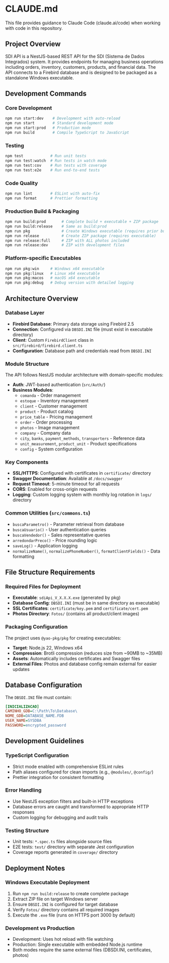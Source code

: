 # CLAUDE.md

This file provides guidance to Claude Code (claude.ai/code) when working with code in this repository.

## Project Overview

SDI API is a NestJS-based REST API for the SDI (Sistema de Dados Integrados) system. It provides endpoints for managing business operations including orders, inventory, customers, products, and financial data. The API connects to a Firebird database and is designed to be packaged as a standalone Windows executable.

## Development Commands

### Core Development
```bash
npm run start:dev    # Development with auto-reload
npm run start        # Standard development mode
npm run start:prod   # Production mode
npm run build        # Compile TypeScript to JavaScript
```

### Testing
```bash
npm test            # Run unit tests
npm run test:watch  # Run tests in watch mode
npm run test:cov    # Run tests with coverage
npm run test:e2e    # Run end-to-end tests
```

### Code Quality
```bash
npm run lint        # ESLint with auto-fix
npm run format      # Prettier formatting
```

### Production Build & Packaging
```bash
npm run build:prod       # Complete build + executable + ZIP package
npm run build:release    # Same as build:prod
npm run pkg              # Create Windows executable (requires prior build)
npm run release          # Create ZIP package (requires executable)
npm run release:full     # ZIP with ALL photos included
npm run release:dev      # ZIP with development files
```

### Platform-specific Executables
```bash
npm run pkg:win     # Windows x64 executable
npm run pkg:linux   # Linux x64 executable  
npm run pkg:macos   # macOS x64 executable
npm run pkg:debug   # Debug version with detailed logging
```

## Architecture Overview

### Database Layer
- **Firebird Database**: Primary data storage using Firebird 2.5
- **Connection**: Configured via `DBSDI.INI` file (must exist in executable directory)
- **Client**: Custom `FirebirdClient` class in `src/firebird/firebird.client.ts`
- **Configuration**: Database path and credentials read from `DBSDI.INI`

### Module Structure
The API follows NestJS modular architecture with domain-specific modules:

- **Auth**: JWT-based authentication (`src/Auth/`)
- **Business Modules**: 
  - `comanda` - Order management
  - `estoque` - Inventory management  
  - `client` - Customer management
  - `product` - Product catalog
  - `price_table` - Pricing management
  - `order` - Order processing
  - `photos` - Image management
  - `company` - Company data
  - `city`, `banks`, `payment_methods`, `transporters` - Reference data
  - `unit_measurement`, `product_unit` - Product specifications
  - `config` - System configuration

### Key Components
- **SSL/HTTPS**: Configured with certificates in `certificate/` directory
- **Swagger Documentation**: Available at `/docs/swagger`
- **Request Timeout**: 5-minute timeout for all requests
- **CORS**: Enabled for cross-origin requests
- **Logging**: Custom logging system with monthly log rotation in `logs/` directory

### Common Utilities (`src/commons.ts`)
- `buscaParametro()` - Parameter retrieval from database
- `buscaUsuario()` - User authentication queries
- `buscaVendedor()` - Sales representative queries
- `arredondarPreco()` - Price rounding logic
- `saveLog()` - Application logging
- `normalizeName()`, `normalizePhoneNumber()`, `formatClientFields()` - Data formatting

## File Structure Requirements

### Required Files for Deployment
- **Executable**: `sdiApi_V_X.X.X.exe` (generated by pkg)
- **Database Config**: `DBSDI.INI` (must be in same directory as executable)
- **SSL Certificates**: `certificate/key.pem` and `certificate/cert.pem`
- **Photos Directory**: `Fotos/` (contains all product/client images)

### Packaging Configuration
The project uses `@yao-pkg/pkg` for creating executables:
- **Target**: Node.js 22, Windows x64
- **Compression**: Brotli compression (reduces size from ~90MB to ~35MB)
- **Assets**: Automatically includes certificates and Swagger files
- **External Files**: Photos and database config remain external for easier updates

## Database Configuration

The `DBSDI.INI` file must contain:
```ini
[INICIALIZACAO]
CAMINHO_GDB=C:\Path\To\Database\
NOME_GDB=DATABASE_NAME.FDB
USER_NAME=SYSDBA
PASSWORD=encrypted_password
```

## Development Guidelines

### TypeScript Configuration
- Strict mode enabled with comprehensive ESLint rules
- Path aliases configured for clean imports (e.g., `@modules/`, `@config/`)
- Prettier integration for consistent formatting

### Error Handling
- Use NestJS exception filters and built-in HTTP exceptions
- Database errors are caught and transformed to appropriate HTTP responses
- Custom logging for debugging and audit trails

### Testing Structure
- Unit tests: `*.spec.ts` files alongside source files
- E2E tests: `test/` directory with separate Jest configuration
- Coverage reports generated in `coverage/` directory

## Deployment Notes

### Windows Executable Deployment
1. Run `npm run build:release` to create complete package
2. Extract ZIP file on target Windows server
3. Ensure `DBSDI.INI` is configured for target database
4. Verify `Fotos/` directory contains all required images
5. Execute the `.exe` file (runs on HTTPS port 3000 by default)

### Development vs Production
- Development: Uses hot reload with file watching
- Production: Single executable with embedded Node.js runtime
- Both modes require the same external files (DBSDI.INI, certificates, photos)